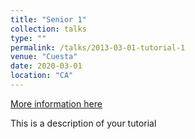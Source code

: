 ```yaml
---
title: "Senior 1"
collection: talks
type: ""
permalink: /talks/2013-03-01-tutorial-1
venue: "Cuesta"
date: 2020-03-01
location: "CA"
---
```


[More information here](http://exampleurl.com)

This is a description of your tutorial